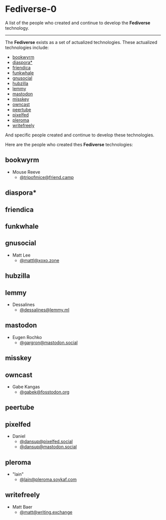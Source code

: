 # Fediverse-0

A list of the people who created and continue to develop the **Fediverse** technology.

----

The **Fediverse** exists as a set of actualized technologies.
These actualized technologies include:

* [bookwyrm](https://joinbookwyrm.com/)
* [diaspora*](https://diasporafoundation.org/)
* [friendica](https://friendi.ca/)
* [funkwhale](https://funkwhale.audio/)
* [gnusocial](https://www.gnusocial.rocks/)
* [hubzilla](https://friendi.ca/)
* [lemmy](https://join-lemmy.org/)
* [mastodon](https://joinmastodon.org/)
* [misskey](https://join.misskey.page/)
* [owncast](https://owncast.online/)
* [peertube](https://joinpeertube.org/)
* [pixelfed](https://pixelfed.org/)
* [pleroma](https://pleroma.social/)
* [writefreely](https://writefreely.org/)

And specific people created and continue to develop these technologies.

Here are the people who created thes **Fediverse** technologies:

## bookwyrm

* Mouse Reeve
  * [@tripofmice@friend.camp](https://friend.camp/@tripofmice)

## diaspora*

## friendica

## funkwhale

## gnusocial

* Matt Lee
  * [@mattl@xoxo.zone](https://xoxo.zone/@mattl)

## hubzilla

## lemmy

* Dessalines
  * [@dessalines@lemmy.ml](https://lemmy.ml/u/dessalines)

## mastodon

* Eugen Rochko
  * [@gargron@mastodon.social](https://mastodon.social/@gargron)

## misskey

## owncast

* Gabe Kangas
  * [@gabek@fosstodon.org](https://fosstodon.org/@gabek)

## peertube

## pixelfed

* Daniel
  * [@dansup@pixelfed.social](https://pixelfed.social/dansup)
  * [@dansup@mastodon.social](https://mastodon.social/@dansup)

## pleroma

* "lain"
  * [@lain@pleroma.soykaf.com](https://pleroma.soykaf.com/users/lain)

## writefreely

* Matt Baer
  * [@matt@writing.exchange](https://writing.exchange/@matt)
